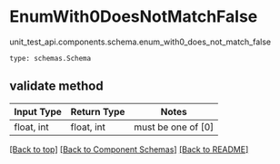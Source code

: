 # EnumWith0DoesNotMatchFalse
unit_test_api.components.schema.enum_with0_does_not_match_false
```
type: schemas.Schema
```

## validate method
Input Type | Return Type | Notes
------------ | ------------- | -------------
float, int | float, int | must be one of [0]

[[Back to top]](#top) [[Back to Component Schemas]](../../../README.md#Component-Schemas) [[Back to README]](../../../README.md)
